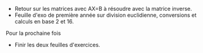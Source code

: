 * Retour sur les matrices avec AX=B à résoudre avec la matrice inverse.
* Feuille d'exo de première année sur division euclidienne,
  conversions et calculs en base 2 et 16.

Pour la prochaine fois

* Finir les deux feuilles d'exercices.
